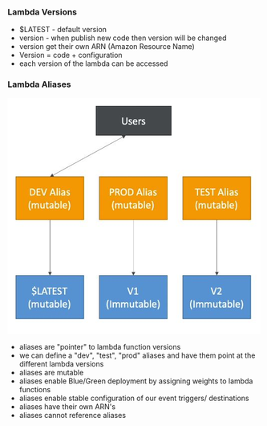 ### Lambda Versions ###
* $LATEST - default version
* version - when publish new code then version will be changed
* version get their own ARN (Amazon Resource Name)
* Version = code + configuration
* each version of the lambda can be accessed

### Lambda Aliases ###
![](images/aim5.jpg)
* aliases are "pointer" to lambda function versions
* we can define a "dev", "test", "prod" aliases and have them point at the different lambda versions
* aliases are mutable
* aliases enable Blue/Green deployment by assigning weights to lambda functions
* aliases enable stable configuration of our event triggers/ destinations
* aliases have their own ARN's
* aliases cannot reference aliases

